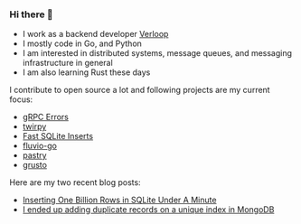 ### Hi there 👋

- I work as a backend developer [Verloop](https://github.com/verloop)
- I mostly code in Go, and Python
- I am interested in distributed systems, message queues, and messaging infrastructure in general
- I am also learning Rust these days

I contribute to open source a lot and following projects are my current focus:

- [gRPC Errors](https://github.com/avinassh/grpc-errors)
- [twirpy](https://github.com/verloop/twirpy)
- [Fast SQLite Inserts](https://github.com/avinassh/fast-sqlite3-inserts)
- [fluvio-go](https://github.com/avinassh/fluvio-go)
- [pastry](https://github.com/avinassh/pastry)
- [grusto](https://github.com/avinassh/grusto)

Here are my two recent blog posts:

- [Inserting One Billion Rows in SQLite Under A Minute](https://avi.im/blag/2021/fast-sqlite-inserts/)
- [I ended up adding duplicate records on a unique index in MongoDB](https://avi.im/blag/2021/mongo-dupes-in-unique-index/)
